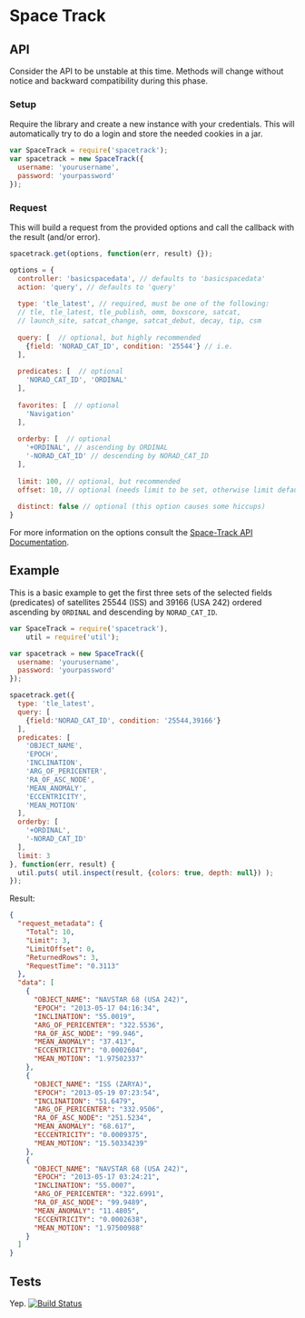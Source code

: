 # Space Track

## API
  Consider the API to be unstable at this time. Methods will change without notice and backward compatibility during this phase.

### Setup
  Require the library and create a new instance with your credentials.
  This will automatically try to do a login and store the needed cookies in a jar.
```javascript
var SpaceTrack = require('spacetrack');
var spacetrack = new SpaceTrack({
  username: 'yourusername',
  password: 'yourpassword'
});
```

### Request
  This will build a request from the provided options and call the callback with the result (and/or error).
  
```javascript
spacetrack.get(options, function(err, result) {});
```
```javascript
options = {
  controller: 'basicspacedata', // defaults to 'basicspacedata'
  action: 'query', // defaults to 'query'
  
  type: 'tle_latest', // required, must be one of the following:
  // tle, tle_latest, tle_publish, omm, boxscore, satcat, 
  // launch_site, satcat_change, satcat_debut, decay, tip, csm
  
  query: [  // optional, but highly recommended
    {field: 'NORAD_CAT_ID', condition: '25544'} // i.e.
  ],
  
  predicates: [  // optional
    'NORAD_CAT_ID', 'ORDINAL'
  ],
  
  favorites: [  // optional
    'Navigation'
  ],
  
  orderby: [  // optional
    '+ORDINAL', // ascending by ORDINAL
    '-NORAD_CAT_ID' // descending by NORAD_CAT_ID
  ],
  
  limit: 100, // optional, but recommended
  offset: 10, // optional (needs limit to be set, otherwise limit defaults to 100)
  
  distinct: false // optional (this option causes some hiccups)
}
```
  For more information on the options consult the [Space-Track API Documentation](https://www.space-track.org/documentation).

## Example

  This is a basic example to get the first three sets of the selected fields (predicates) of satellites 25544 (ISS) and 39166 (USA 242) ordered ascending by `ORDINAL` and descending by `NORAD_CAT_ID`.

```javascript
var SpaceTrack = require('spacetrack'),
    util = require('util');

var spacetrack = new SpaceTrack({
  username: 'yourusername',
  password: 'yourpassword'
});

spacetrack.get({
  type: 'tle_latest',
  query: [
    {field:'NORAD_CAT_ID', condition: '25544,39166'}
  ],
  predicates: [
    'OBJECT_NAME',
    'EPOCH',
    'INCLINATION',
    'ARG_OF_PERICENTER',
    'RA_OF_ASC_NODE',
    'MEAN_ANOMALY',
    'ECCENTRICITY',
    'MEAN_MOTION'
  ],
  orderby: [
    '+ORDINAL',
    '-NORAD_CAT_ID'
  ],
  limit: 3
}, function(err, result) {
  util.puts( util.inspect(result, {colors: true, depth: null}) );
});
```
Result:
```json
{
  "request_metadata": {
    "Total": 10,
    "Limit": 3,
    "LimitOffset": 0,
    "ReturnedRows": 3,
    "RequestTime": "0.3113"
  },
  "data": [
    {
      "OBJECT_NAME": "NAVSTAR 68 (USA 242)",
      "EPOCH": "2013-05-17 04:16:34",
      "INCLINATION": "55.0019",
      "ARG_OF_PERICENTER": "322.5536",
      "RA_OF_ASC_NODE": "99.946",
      "MEAN_ANOMALY": "37.413",
      "ECCENTRICITY": "0.0002604",
      "MEAN_MOTION": "1.97502337"
    },
    {
      "OBJECT_NAME": "ISS (ZARYA)",
      "EPOCH": "2013-05-19 07:23:54",
      "INCLINATION": "51.6479",
      "ARG_OF_PERICENTER": "332.9506",
      "RA_OF_ASC_NODE": "251.5234",
      "MEAN_ANOMALY": "68.617",
      "ECCENTRICITY": "0.0009375",
      "MEAN_MOTION": "15.50334239"
    },
    {
      "OBJECT_NAME": "NAVSTAR 68 (USA 242)",
      "EPOCH": "2013-05-17 03:24:21",
      "INCLINATION": "55.0007",
      "ARG_OF_PERICENTER": "322.6991",
      "RA_OF_ASC_NODE": "99.9489",
      "MEAN_ANOMALY": "11.4805",
      "ECCENTRICITY": "0.0002638",
      "MEAN_MOTION": "1.97500988"
    }
  ]
}
```

## Tests
Yep.
[![Build Status](https://travis-ci.org/benelsen/spacetrack.png?branch=develop)](https://travis-ci.org/benelsen/spacetrack)
